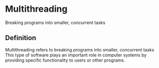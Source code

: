 # Multithreading

Breaking programs into smaller, concurrent tasks

## Definition
Multithreading refers to breaking programs into smaller, concurrent tasks This type of software plays an important role in computer systems by providing specific functionality to users or other programs.
